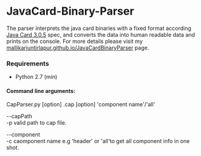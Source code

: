 # JavaCard-Binary-Parser

The parser interprets the java card binaries with a fixed format according <a href="https://www.oracle.com/java/technologies/javacard-downloads.html">Java Card 3.0.5</a> spec, and converts the data into human readable data and prints on the console. 
For more details please visit my <a href="https://mallikarjuntirlapur.github.io/JavaCardBinaryParser/">mallikarjuntirlapur.github.io/JavaCardBinaryParser</a> page.

### Requirements
* Python 2.7 (min)

#### Command line arguments:

CapParser.py [option] .cap [option] 'component name'/'all'

--capPath\
-p valid path to cap file.

--component\
-c caomponent name e.g 'header' or 'all'to get all component info in one shot.